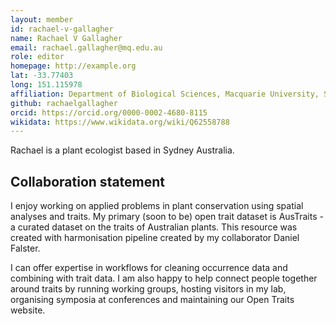 ```yaml
---
layout: member
id: rachael-v-gallagher
name: Rachael V Gallagher
email: rachael.gallagher@mq.edu.au
role: editor
homepage: http://example.org
lat: -33.77403
long: 151.115978
affiliation: Department of Biological Sciences, Macquarie University, Sydney, NSW, Australia 
github: rachaelgallagher
orcid: https://orcid.org/0000-0002-4680-8115
wikidata: https://www.wikidata.org/wiki/Q62558788
---
```


Rachael is a plant ecologist based in Sydney Australia. 

## Collaboration statement
I enjoy working on applied problems in plant conservation using spatial analyses and traits. My primary (soon to be) open trait dataset is AusTraits - a curated dataset on the traits of Australian plants. This resource was created with harmonisation pipeline created by my collaborator Daniel Falster.

I can offer expertise in workflows for cleaning occurrence data and combining with trait data. I am also happy to help connect people together around traits by running working groups, hosting visitors in my lab, organising symposia at conferences and maintaining our Open Traits website. 
